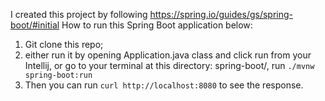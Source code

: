 I created this project by following https://spring.io/guides/gs/spring-boot/#initial
How to run this Spring Boot application below:
1. Git clone this repo;
2. either run it by opening Application.java class and click run from your Intellij, or go to your terminal at this directory: spring-boot/, run `./mvnw spring-boot:run`
3. Then you can run `curl http://localhost:8080` to see the response.
